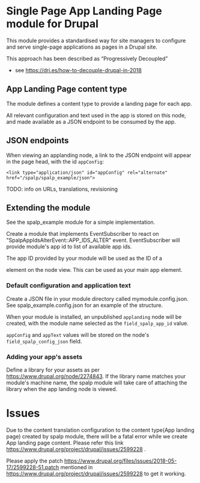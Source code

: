 # Single Page App Landing Page module for Drupal

This module provides a standardised way for site managers to configure and serve
single-page applications as pages in a Drupal site.

This approach has been described as “Progressively Decoupled”
- see https://dri.es/how-to-decouple-drupal-in-2018

## App Landing Page content type
The module defines a content type to provide a landing page for each app.

All relevant configuration and text used in the app is stored on this node,
and made available as a JSON endpoint to be consumed by the app.

## JSON endpoints
When viewing an applanding node, a link to the JSON endpoint will appear in the page head, with the id `appConfig`:

    <link type="application/json" id="appConfig" rel="alternate" href="/spalp/spalp_example/json">


TODO: info on URLs, translations, revisioning

## Extending the module
See the spalp_example module for a simple implementation.

Create a module that implements EventSubscriber to react on "SpalpAppIdsAlterEvent::APP_IDS_ALTER" event. EventSubscriber will provide module's app id to list of available app ids.

The app ID provided by your module will be used as the ID of
a <div> element on the node view.
This can be used as your main app element.

### Default configuration and application text
Create a JSON file in your module directory called  mymodule.config.json.
See spalp_example.config.json for an example of the structure.

When your module is installed, an unpublished `applanding` node will be created,
with the module name selected as the `field_spalp_app_id` value.

`appConfig` and `appText` values will be stored on the node's `field_spalp_config_json` field.

### Adding your app's assets
Define a library for your assets as per https://www.drupal.org/node/2274843.
If the library name matches your module's machine name, the spalp module
will take care of attaching the library when the app landing node is viewed.

# Issues

Due to the content translation configuration to the content type(App landing page) created by spalp module, there will be a fatal error while we create App landing page content.
Please refer this link https://www.drupal.org/project/drupal/issues/2599228 .

Please apply the patch https://www.drupal.org/files/issues/2018-05-17/2599228-51.patch mentioned in https://www.drupal.org/project/drupal/issues/2599228 to get it working.
